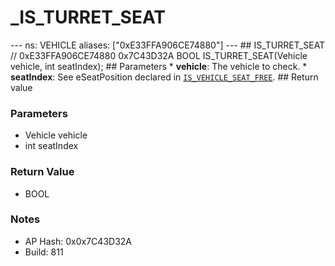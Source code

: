 # _IS_TURRET_SEAT

--- ns: VEHICLE aliases: ["0xE33FFA906CE74880"] --- ## IS_TURRET_SEAT  // 0xE33FFA906CE74880 0x7C43D32A BOOL IS_TURRET_SEAT(Vehicle vehicle, int seatIndex);   ## Parameters * **vehicle**: The vehicle to check. * **seatIndex**: See eSeatPosition declared in [`IS_VEHICLE_SEAT_FREE`](#_0x22AC59A870E6A669).  ## Return value

### Parameters
* Vehicle vehicle
* int seatIndex

### Return Value
* BOOL

### Notes
* AP Hash: 0x0x7C43D32A
* Build: 811

